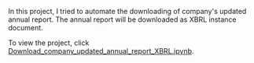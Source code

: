 In this project, I tried to automate the downloading of company's updated annual report. The annual report will be downloaded as XBRL instance document.

To view the project, click <a href="https://github.com/steffen-zou/Download-updated-company-annual-report-XBRL/blob/master/Download_company_updated_annual_report_XBRL.ipynb" target="_blank">Download_company_updated_annual_report_XBRL.ipynb</a>.
